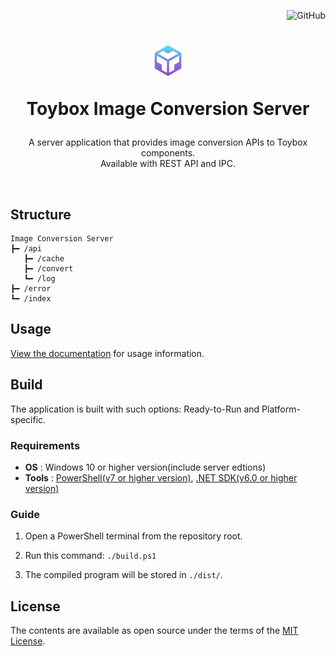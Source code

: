<p align="right">
<img alt="GitHub" src="https://img.shields.io/github/license/project-toybox/toybox-image-conversion-server">
</p>

<p align="center">
    <h1 align="center">
        <img src="https://raw.githubusercontent.com/project-toybox/toybox-assets/main/images/toybox-icon.png" width="50" height="50">
        <p>Toybox Image Conversion Server</p>
    </h1>
    <p align="center">A server application that provides image conversion APIs to Toybox components.<br>Available with REST API and IPC.</p>
    <br>
</p>

## Structure
```
Image Conversion Server
┣━ /api
   ┣━ /cache
   ┣━ /convert
   ┗━ /log
┣━ /error
┗━ /index
```

## Usage
[View the documentation](README.md) for usage information.

## Build
The application is built with such options: Ready-to-Run and Platform-specific.

### Requirements
 * __OS__ : Windows 10 or higher version(include server edtions)
 * __Tools__ : [PowerShell(v7 or higher version)](https://github.com/PowerShell/PowerShell), [.NET SDK(v6.0 or higher version)](https://dotnet.microsoft.com/en-us/download)

### Guide
1. Open a PowerShell terminal from the repository root.
2. Run this command: `./build.ps1`

3. The compiled program will be stored in `./dist/`.

## License
The contents are available as open source under the terms of the [MIT License](http://opensource.org/licenses/MIT).
